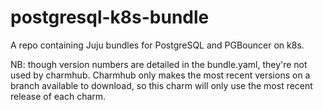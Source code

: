 # postgresql-k8s-bundle

A repo containing Juju bundles for PostgreSQL and PGBouncer on k8s.

NB: though version numbers are detailed in the bundle.yaml, they're not used by charmhub. Charmhub only makes the most recent versions on a branch available to download, so this charm will only use the most recent release of each charm.